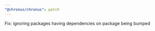 ```yaml
---
"@chronus/chronus": patch
---
```


Fix: ignoring packages having dependencies on package being bumped
